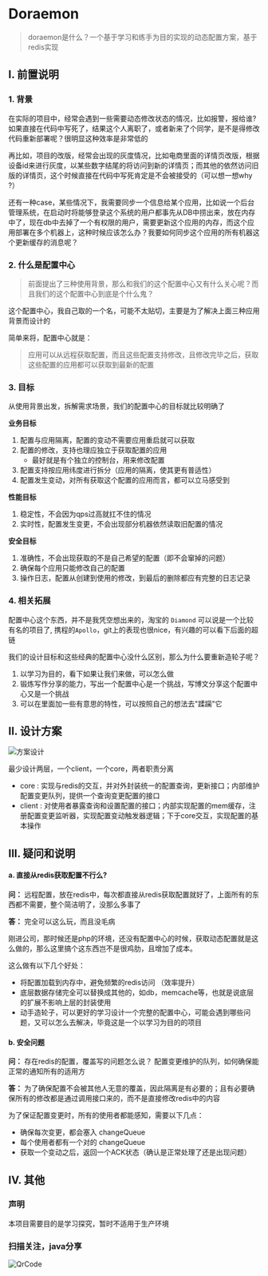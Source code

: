 # Doraemon 
> doraemon是什么？一个基于学习和练手为目的实现的动态配置方案，基于redis实现

## I. 前置说明

### 1. 背景

在实际的项目中，经常会遇到一些需要动态修改状态的情况，比如报警，报给谁? 如果直接在代码中写死了，结果这个人离职了，或者新来了个同学，是不是得修改代码重新部署呢？很明显这种效率是非常低的

再比如，项目的改版，经常会出现的灰度情况，比如电商里面的详情页改版，根据设备id来进行灰度，以某些数字结尾的将访问到新的详情页；而其他的依然访问旧版的详情页，这个时候直接在代码中写死肯定是不会被接受的（可以想一想why ?）


还有一种case，某些情况下，我需要同步一个信息给某个应用，比如说一个后台管理系统，在启动时将能够登录这个系统的用户都事先从DB中捞出来，放在内存中了，现在db中去掉了一个有权限的用户，需要更新这个应用的内存，而这个应用部署在多个机器上，这种时候应该怎么办？我要如何同步这个应用的所有机器这个更新缓存的消息呢？

### 2. 什么是配置中心
> 前面提出了三种使用背景，那么和我们的这个配置中心又有什么关心呢？而且我们的这个配置中心到底是个什么鬼？

这个配置中心，我自己取的一个名，可能不太贴切，主要是为了解决上面三种应用背景而设计的

简单来将，配置中心就是：

> 应用可以从远程获取配置，而且这些配置支持修改，且修改完毕之后，获取这些配置的应用都可以获取到最新的配置

### 3. 目标

从使用背景出发，拆解需求场景，我们的配置中心的目标就比较明确了

**业务目标**

1. 配置与应用隔离，配置的变动不需要应用重启就可以获取
2. 配置的修改，支持也理应独立于获取配置的应用
    - 最好就是有个独立的控制台，用来修改配置
3. 配置支持按应用纬度进行拆分（应用的隔离，使其更有普适性）
4. 配置发生变动，对所有获取这个配置的应用而言，都可以立马感受到

**性能目标**

1. 稳定性，不会因为qps过高就扛不住的情况
2. 实时性，配置发生变更，不会出现部分机器依然读取旧配置的情况

**安全目标**

1. 准确性，不会出现获取的不是自己希望的配置（即不会窜掉的问题）
2. 确保每个应用只能修改自己的配置
3. 操作日志，配置从创建到使用的修改，到最后的删除都应有完整的日志记录


### 4. 相关拓展

配置中心这个东西，并不是我凭空想出来的，淘宝的 `Diamond` 可以说是一个比较有名的项目了, 携程的`Apollo`，git上的表现也很nice，有兴趣的可以看下后面的超链


我们的设计目标和这些经典的配置中心没什么区别，那么为什么要重新造轮子呢？

1. 以学习为目的，看下如果让我们来做，可以怎么做
2. 锻炼写作分享的能力，写出一个配置中心是一个挑战，写博文分享这个配置中心又是一个挑战
3. 可以在里面加一些有意思的特性，可以按照自己的想法去"蹂躏"它


## II. 设计方案

![方案设计](http://s3.mogucdn.com/mlcdn/c45406/180111_71ci7bechfheejjlkal26l6jll4al_568x592.jpg)

最少设计两层，一个client，一个core，两者职责分离

- core : 实现与redis的交互，并对外封装统一的配置查询，更新接口；内部维护配置变更队列，提供一个查询变更配置的接口
- client : 对使用者暴露查询和设置配置的接口；内部实现配置的mem缓存，注册配置变更监听器，实现配置变动触发器逻辑；下于core交互，实现配置的基本操作


## III. 疑问和说明

#### a. 直接从redis获取配置不行么?

**问：** 远程配置，放在redis中，每次都直接从redis获取配置就好了，上面所有的东西都不需要，整个简洁明了，没那么多事了

**答：** 完全可以这么玩，而且没毛病

刚进公司，那时候还是php的环境，还没有配置中心的时候，获取动态配置就是这么做的，那么这里搞个这东西岂不是很鸡肋，且增加了成本。

这么做有以下几个好处：

- 将配置加载到内存中，避免频繁的redis访问 （效率提升）
- 底层数据存储完全可以替换成其他的，如db，memcache等，也就是说底层的扩展不影响上层的封装使用
- 动手造轮子，可以更好的学习设计一个完整的配置中心，可能会遇到哪些问题，又可以怎么去解决，毕竟这是一个以学习为目的的项目


#### b. 安全问题

**问：** 存在redis的配置，覆盖写的问题怎么说？ 配置变更维护的队列，如何确保能正常的通知所有的适用方


**答：** 为了确保配置不会被其他人无意的覆盖，因此隔离是有必要的；且有必要确保所有的修改都是通过调用接口来的，而不是直接修改redis中的内容

为了保证配置变更时，所有的使用者都能感知，需要以下几点：

- 确保每次变更，都会塞入 changeQueue
- 每个使用者都有一个对的 changeQueue
- 获取一个变动之后，返回一个ACK状态（确认是正常处理了还是出现问题）


## IV. 其他

### 声明

本项目需要目的是学习探究，暂时不适用于生产环境

### 扫描关注，java分享

![QrCode](https://s10.mogucdn.com/mlcdn/c45406/180103_61hi8f7kldkl202fked3k2g0ial1e_640x340.jpg)



